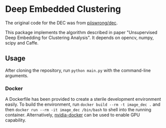 # Deep Embedded Clustering

The original code for the DEC was from [piiswrong/dec](https://github.com/piiswrong/dec).

This package implements the algorithm described in paper "Unsupervised Deep Embedding for Clustering Analysis". It depends on opencv, numpy, scipy and Caffe.

## Usage
After cloning the repository, run `python main.py` with the command-line arguments.

### Docker

A Dockerfile has been provided to create a sterile development environment easily.  To build the environment, run `docker build --rm -t image_dec .` and then `docker run --rm -it image_dec /bin/bash` to shell into the running container.  Alternatively, [nvidia-docker](https://github.com/NVIDIA/nvidia-docker) can be used to enable GPU capability.
